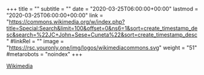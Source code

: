 +++
title = ""
subtitle = ""
date = "2020-03-25T06:00:00+00:00"
lastmod = "2020-03-25T06:00:00+00:00"
link = "https://commons.wikimedia.org/w/index.php?title=Special:Search&limit=100&offset=0&ns6=1&sort=create_timestamp_desc&search=%22JC+John+Sese+Cuneta%22&sort=create_timestamp_desc"
#linkRel = ""
image = "https://rsc.youronly.one/img/logos/wikimediacommons.svg"
weight = "51"
#metarobots = "noindex"
+++

[Wikimedia](https://commons.wikimedia.org/w/index.php?title=Special:Search&limit=100&offset=0&ns6=1&sort=create_timestamp_desc&search=%22JC+John+Sese+Cuneta%22&sort=create_timestamp_desc "Wikimedia")
